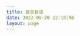 ```yaml
---
title: 自言自语
date: 2022-05-20 22:18:56
layout: page
---
```


<!-- 引用 artitalk -->
<script type="text/javascript" src="https://unpkg.com/artitalk"></script>
<!-- 存放说说的容器 -->
<div id="artitalk_main"></div>
<script>
new Artitalk({
    appId: 'uUaDdB6kO3B7p0HkWRS5gwyH-gzGzoHsz', // Your LeanCloud appId
    appKey: 'y63BbdhjG2wxxr1SOSzGvs7e', // Your LeanCloud appKey
    serverURL: 'https://uuaddb6k.lc-cn-n1-shared.com', //leancloud serverURL
    pageSize: 10,
    avatarPla: 'avatar url',
    bgImg: '',
    cssUrl: ''
})
</script>
